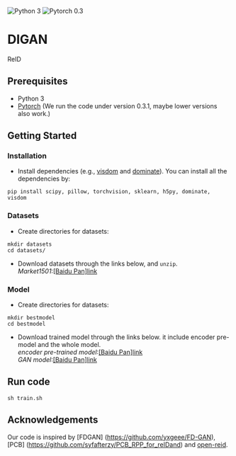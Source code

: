 ![Python 3](https://img.shields.io/badge/python-3-green.svg) ![Pytorch 0.3](https://img.shields.io/badge/pytorch-0.3-blue.svg)
# DIGAN
ReID 
## Prerequisites
- Python 3
- [Pytorch](https://pytorch.org/) (We run the code under version 0.3.1, maybe lower versions also work.)

## Getting Started

### Installation
- Install dependencies (e.g., [visdom](https://github.com/facebookresearch/visdom) and [dominate](https://github.com/Knio/dominate)). You can install all the dependencies by:
```
pip install scipy, pillow, torchvision, sklearn, h5py, dominate, visdom
```
### Datasets
- Create directories for datasets:
```
mkdir datasets
cd datasets/
```
- Download datasets through the links below, and `unzip`.  
*Market1501*:[[Baidu Pan]link](https://pan.baidu.com/s/1XN5EyIFHcOxATezcWbVLTA)  

### Model
- Create directories for datasets:
```
mkdir bestmodel
cd bestmodel
```
- Download trained model through the links below. it include encoder pre-model and the whole model.  
*encoder pre-trained model*:[[Baidu Pan]link](https://pan.baidu.com/s/1T626WlYHoad31Kadn2x1MA)  
*GAN model*:[[Baidu Pan]link](https://pan.baidu.com/s/1haO4CvBFGuK6QA9BuStwzA) 

## Run code
```
sh train.sh
```

## Acknowledgements
Our code is inspired by [FDGAN] (https://github.com/yxgeee/FD-GAN), [PCB] (https://github.com/syfafterzy/PCB_RPP_for_reIDand) and [open-reid](https://github.com/Cysu/open-reid).


